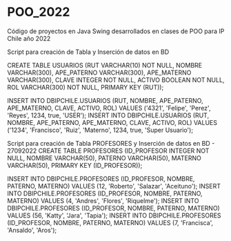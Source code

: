 # POO_2022
Código de proyectos en Java Swing desarrollados en clases de POO para IP Chile año 2022

Script para creación de Tabla y Inserción de datos en BD

CREATE TABLE USUARIOS (RUT VARCHAR(10) NOT NULL, NOMBRE VARCHAR(300), APE_PATERNO VARCHAR(300), APE_MATERNO VARCHAR(300), CLAVE INTEGER NOT NULL, ACTIVO BOOLEAN NOT NULL, ROL VARCHAR(300) NOT NULL, PRIMARY KEY (RUT));

INSERT INTO DBIPCHILE.USUARIOS (RUT, NOMBRE, APE_PATERNO, APE_MATERNO, CLAVE, ACTIVO, ROL) 
	VALUES ('4321', 'Felipe', 'Perez', 'Reyes', 1234, true, 'USER');
INSERT INTO DBIPCHILE.USUARIOS (RUT, NOMBRE, APE_PATERNO, APE_MATERNO, CLAVE, ACTIVO, ROL) 
	VALUES ('1234', 'Francisco', 'Ruiz', 'Materno', 1234, true, 'Super Usuario');
	

Script para creación de Tabla PROFESORES y Inserción de datos en BD - 27092022
CREATE TABLE PROFESORES (ID_PROFESOR INTEGER NOT NULL, NOMBRE VARCHAR(50), PATERNO VARCHAR(50), MATERNO VARCHAR(50), PRIMARY KEY (ID_PROFESOR));

INSERT INTO DBIPCHILE.PROFESORES (ID_PROFESOR, NOMBRE, PATERNO, MATERNO) 
	VALUES (12, 'Roberto', 'Salazar', 'Aceituno');
INSERT INTO DBIPCHILE.PROFESORES (ID_PROFESOR, NOMBRE, PATERNO, MATERNO) 
	VALUES (4, 'Andres', 'Flores', 'Riquelme');
INSERT INTO DBIPCHILE.PROFESORES (ID_PROFESOR, NOMBRE, PATERNO, MATERNO) 
	VALUES (56, 'Katty', 'Jara', 'Tapia');
INSERT INTO DBIPCHILE.PROFESORES (ID_PROFESOR, NOMBRE, PATERNO, MATERNO) 
	VALUES (7, 'Francisca', 'Ansaldo', 'Aros');

